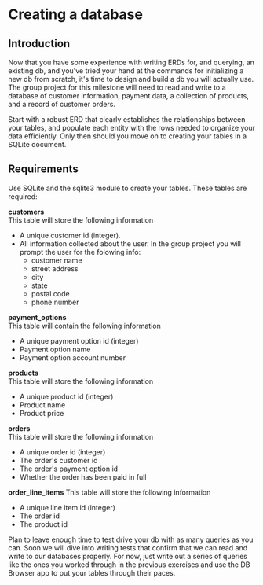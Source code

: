 # Creating a database

## Introduction
Now that you have some experience with writing ERDs for, and querying, an existing db, and you've tried your hand at the commands for initializing a new db from scratch, it's time to design and build a db you will actually use. The group project for this milestone will need to read and write to a database of customer information, payment data, a collection of products, and a record of customer orders.

Start with a robust ERD that clearly establishes the relationships between your tables, and populate each entity with the rows needed to organize your data efficiently. Only then should you move on to creating your tables in a SQLite document.

## Requirements
Use SQLite and the sqlite3 module to create your tables. These tables are required:

**customers**  
This table will store the following information
+ A unique customer id (integer).
+ All information collected about the user. In the group project you will prompt the user for the folowing info:
    + customer name
    + street address
    + city
    + state
    + postal code
    + phone number  

**payment_options**  
This table will contain the following information
+ A unique payment option id (integer)
+ Payment option name
+ Payment option account number

**products**  
This table will store the following information
+ A unique product id (integer)
+ Product name
+ Product price

**orders**  
This table will store the following information
+ A unique order id (integer)
+ The order's customer id
+ The order's payment option id
+ Whether the order has been paid in full

**order_line_items**
This table will store the following information
+ A unique line item id (integer)
+ The order id
+ The product id

Plan to leave enough time to test drive your db with as many queries as you can. Soon we will dive into writing tests that confirm that we can read and write to our databases properly. For now, just write out a series of queries like the ones you worked through in the previous exercises and use the DB Browser app to put your tables through their paces.

